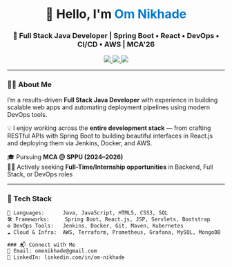 <!-- GitHub Profile README | Om Nikhade -->

<h1 align="center">👋 Hello, I'm <span style="color:#007acc;">Om Nikhade</span></h1>
<h3 align="center">🚀 Full Stack Java Developer | Spring Boot • React • DevOps • CI/CD • AWS | MCA'26</h3>

<p align="center">
  <a href="https://linkedin.com/in/om-nikhade" target="_blank">
    <img src="https://img.shields.io/badge/LinkedIn-Connect-blue?style=for-the-badge&logo=linkedin" />
  </a>
  <a href="mailto:omenikhade@gmail.com">
    <img src="https://img.shields.io/badge/Gmail-Email-red?style=for-the-badge&logo=gmail&logoColor=white" />
  </a>
  <a href="https://github.com/Om-devops">
    <img src="https://img.shields.io/badge/GitHub-Follow-black?style=for-the-badge&logo=github" />
  </a>
</p>

---

### 👨‍💻 About Me

I’m a results-driven **Full Stack Java Developer** with experience in building scalable web apps and automating deployment pipelines using modern DevOps tools.

💡 I enjoy working across the **entire development stack** — from crafting RESTful APIs with Spring Boot to building beautiful interfaces in React.js and deploying them via Jenkins, Docker, and AWS.

🎓 Pursuing **MCA @ SPPU (2024–2026)**  
🧑‍💻 Actively seeking **Full-Time/Internship opportunities** in Backend, Full Stack, or DevOps roles

---

### 🧰 Tech Stack

```txt
🧩 Languages:      Java, JavaScript, HTML5, CSS3, SQL
🛠 Frameworks:     Spring Boot, React.js, JSP, Servlets, Bootstrap
⚙️ DevOps Tools:   Jenkins, Docker, Git, Maven, Kubernetes
☁️ Cloud & Infra:  AWS, Terraform, Prometheus, Grafana, MySQL, MongoDB

### 📬 Connect with Me
📧 Email: omenikhade@gmail.com
💼 LinkedIn: linkedin.com/in/om-nikhade
